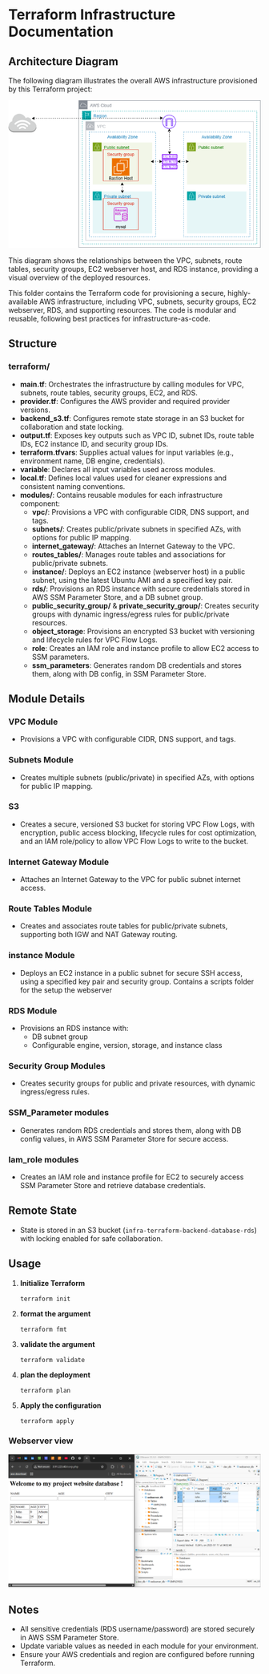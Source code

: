 # Terraform Infrastructure Documentation

## Architecture Diagram
The following diagram illustrates the overall AWS infrastructure provisioned by this Terraform project:

![AWS Architecture Diagram](./asset/vpc_ec2_rds.png)

This diagram shows the relationships between the VPC, subnets, route tables, security groups, EC2 webserver host, and RDS instance, providing a visual overview of the deployed resources.

This folder contains the Terraform code for provisioning a secure, highly-available AWS infrastructure, including VPC, subnets, security groups, EC2 webserver, RDS, and supporting resources. The code is modular and reusable, following best practices for infrastructure-as-code.


## Structure

### terraform/
- **main.tf**: Orchestrates the infrastructure by calling modules for VPC, subnets, route tables, security groups, EC2, and RDS.
- **provider.tf**: Configures the AWS provider and required provider versions.
- **backend_s3.tf**: Configures remote state storage in an S3 bucket for collaboration and state locking.
- **output.tf**: Exposes key outputs such as VPC ID, subnet IDs, route table IDs, EC2 instance ID, and security group IDs.
- **terraform.tfvars**: Supplies actual values for input variables (e.g., environment name, DB engine, credentials).
- **variable**: Declares all input variables used across modules.
- **local.tf**: Defines local values used for cleaner expressions and consistent naming conventions.
- **modules/**: Contains reusable modules for each infrastructure component:
  - **vpc/**: Provisions a VPC with configurable CIDR, DNS support, and tags.
  - **subnets/**: Creates public/private subnets in specified AZs, with options for public IP mapping.
  - **internet_gateway/**: Attaches an Internet Gateway to the VPC.
  - **routes_tables/**: Manages route tables and associations for public/private subnets.
  - **instance/**: Deploys an EC2 instance (webserver host) in a public subnet, using the latest Ubuntu AMI and a specified key pair.
  - **rds/**: Provisions an RDS instance with secure credentials stored in AWS SSM Parameter Store, and a DB subnet group.
  - **public_security_group/** & **private_security_group/**: Creates security groups with dynamic ingress/egress rules for public/private resources.
  - **object_storage**: Provisions an encrypted S3 bucket with versioning and lifecycle rules for VPC Flow Logs.
  - **role**: Creates an IAM role and instance profile to allow EC2 access to SSM parameters.
  - **ssm_parameters**: Generates random DB credentials and stores them, along with DB config, in SSM Parameter Store.

## Module Details

### VPC Module
- Provisions a VPC with configurable CIDR, DNS support, and tags.

### Subnets Module
- Creates multiple subnets (public/private) in specified AZs, with options for public IP mapping.

### S3
- Creates a secure, versioned S3 bucket for storing VPC Flow Logs, with encryption, public access blocking, lifecycle rules for cost optimization, and an IAM role/policy to allow VPC Flow Logs to write to the bucket.

### Internet Gateway Module
- Attaches an Internet Gateway to the VPC for public subnet internet access.

### Route Tables Module
- Creates and associates route tables for public/private subnets, supporting both IGW and NAT Gateway routing.

### instance Module
- Deploys an EC2 instance in a public subnet for secure SSH access, using a specified key pair and security group. Contains a scripts folder for the setup the webserver

### RDS Module
- Provisions an RDS instance with:
  - DB subnet group
  - Configurable engine, version, storage, and instance class

### Security Group Modules
- Creates security groups for public and private resources, with dynamic ingress/egress rules.

### SSM_Parameter modules
- Generates random RDS credentials and stores them, along with DB config values, in AWS SSM Parameter Store for secure access.

### Iam_role modules
- Creates an IAM role and instance profile for EC2 to securely access SSM Parameter Store and retrieve database credentials.

## Remote State
- State is stored in an S3 bucket (`infra-terraform-backend-database-rds`) with locking enabled for safe collaboration.

## Usage
1. **Initialize Terraform**
   ```
   terraform init
   ```
2. **format the argument**
   ```
   terraform fmt
   ```
3. **validate the argument**
   ```
   terraform validate
   ```
4. **plan the deployment**
   ```
   terraform plan
   ```
5. **Apply the configuration**
   ```
   terraform apply
   ```

### Webserver view
![web image](./asset/webserver_database.png)

## Notes
- All sensitive credentials (RDS username/password) are stored securely in AWS SSM Parameter Store.
- Update variable values as needed in each module for your environment.
- Ensure your AWS credentials and region are configured before running Terraform.
